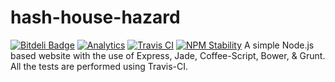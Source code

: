 hash-house-hazard
=================
[![Bitdeli Badge](https://d2weczhvl823v0.cloudfront.net/arvind-naidu/hash-house-hazard/trend.png)](https://bitdeli.com/free "Bitdeli Badge")
[![Analytics](https://ga-beacon.appspot.com/UA-46798763-1/hash-house-hazard/readme)](https://github.com/igrigorik/ga-beacon)
[![Travis CI](https://api.travis-ci.org/arvind-naidu/hash-house-hazard.png)](https://github.com/arvind-naidu/hash-house-hazard)
[![NPM Stability](http://hughsk.github.io/stability-badges/dist/stable.svg)](https://github.com/hughsk/stability-badges)
A simple Node.js based website with the use of Express, Jade, Coffee-Script, Bower, & Grunt. All the tests are performed using Travis-CI.
